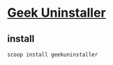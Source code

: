 # [Geek Uninstaller](https://geekuninstaller.com/)

## install

```sh
scoop install geekuninstaller
```
